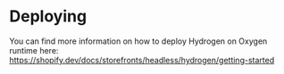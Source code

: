 # Deploying

You can find more information on how to deploy Hydrogen on Oxygen runtime here:
https://shopify.dev/docs/storefronts/headless/hydrogen/getting-started
